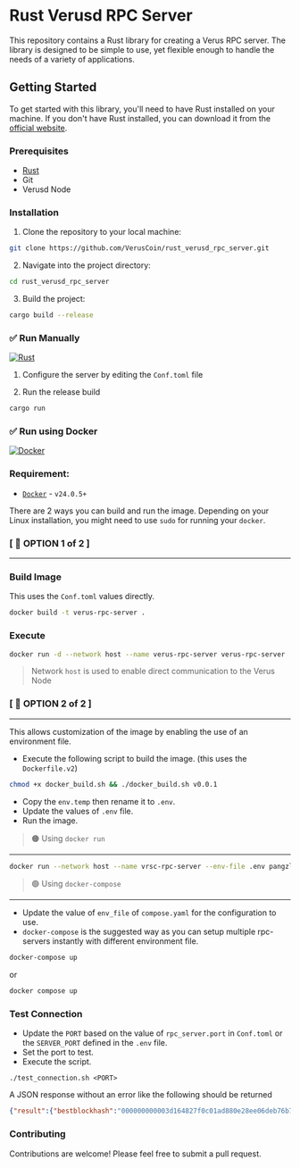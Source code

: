 # Rust Verusd RPC Server

This repository contains a Rust library for creating a Verus RPC server. The library is designed to be simple to use, yet flexible enough to handle the needs of a variety of applications.

## Getting Started

To get started with this library, you'll need to have Rust installed on your machine. If you don't have Rust installed, you can download it from the [official website](https://www.rust-lang.org/tools/install).

### Prerequisites

- [Rust](https://www.rust-lang.org/tools/install)
- Git
- Verusd Node

### Installation

1. Clone the repository to your local machine:

```bash
git clone https://github.com/VerusCoin/rust_verusd_rpc_server.git
```

2. Navigate into the project directory:

```bash
cd rust_verusd_rpc_server
```

3. Build the project:

```bash
cargo build --release
```

### ✅ Run Manually
[![Rust](https://skillicons.dev/icons?i=rust)](https://www.rust-lang.org/)

1. Configure the server by editing the `Conf.toml` file

2. Run the release build

```bash
cargo run
```

### ✅ Run using Docker
[![Docker](https://skillicons.dev/icons?i=docker)](https://docs.docker.com/get-docker/)

### Requirement:
- [`Docker`](https://docs.docker.com/get-docker/) - `v24.0.5+`

There are 2 ways you can build and run the image.
Depending on your Linux installation, you might need to use `sudo` for running your `docker`.

### [ 📌 OPTION 1 of 2 ]
<hr/>

### Build Image
This uses the `Conf.toml` values directly.
```bash
docker build -t verus-rpc-server .
```

### Execute
```bash
docker run -d --network host --name verus-rpc-server verus-rpc-server
```
> Network `host` is used to enable direct communication to the Verus Node


### [ 📌 OPTION 2 of 2 ]
<hr/>

This allows customization of the image by enabling the use of an environment file.

- Execute the following script to build the image. (this uses the `Dockerfile.v2`)
```bash
chmod +x docker_build.sh && ./docker_build.sh v0.0.1
```

- Copy the `env.temp` then rename it to `.env`.
- Update the values of `.env` file.
- Run the image.

> 🟠 Using `docker run`
<hr/>

```bash
docker run --network host --name vrsc-rpc-server --env-file .env pangzlab/verus-rpc-server
```

> 🟢 Using `docker-compose`
<hr/>

- Update the value of `env_file` of `compose.yaml` for the configuration to use.
- `docker-compose` is the suggested way as you can setup multiple rpc-servers instantly with different environment file.
```bash
docker-compose up
```
or
```bash
docker compose up
```

### Test Connection
- Update the `PORT` based on the value of `rpc_server.port` in `Conf.toml` or the `SERVER_PORT` defined in the `.env` file.
- Set the port to test.
- Execute the script.
```
./test_connection.sh <PORT>
```

A JSON response without an error like the following should be returned
```json
{"result":{"bestblockhash":"000000000003d164827f0c01ad880e28ee06deb76b768bf7bd64048d6595215d","blocks":3125473,"chain":"main","chainid":"i5w5MuNik5NtLcYmNzcvaoixooEebB6MGV","chainstake":"8000000000000000000000000000000000000000000d79c190fa8bb155c3f4b1","chainwork":"00000000000000000000000000000000000000026e5624a3d7097c8bbba239ee","commitments":377270,"consensus":{"chaintip":"76b809bb","nextblock":"76b809bb"},"difficulty":2930135766945.239,"headers":3125473,"name":"VRSC","pruned":false,"size_on_disk":12285510877,"softforks":[{"enforce":{"found":4000,"required":750,"status":true,"window":4000},"id":"bip34","reject":{"found":4000,"required":950,"status":true,"window":4000},"version":2},{"enforce":{"found":4000,"required":750,"status":true,"window":4000},"id":"bip66","reject":{"found":4000,"required":950,"status":true,"window":4000},"version":3},{"enforce":{"found":4000,"required":750,"status":true,"window":4000},"id":"bip65","reject":{"found":4000,"required":950,"status":true,"window":4000},"version":4}],"upgrades":{"5ba81b19":{"activationheight":227520,"info":"See https://z.cash/upgrade/overwinter.html for details.","name":"Overwinter","status":"active"},"76b809bb":{"activationheight":227520,"info":"See https://z.cash/upgrade/sapling.html for details.","name":"Sapling","status":"active"}},"valuePools":[{"chainValue":24547.99070065,"chainValueZat":2454799070065,"id":"sprout","monitored":true},{"chainValue":531657.19804577,"chainValueZat":53165719804577,"id":"sapling","monitored":true}],"verificationprogress":1}}
```


### Contributing
Contributions are welcome! Please feel free to submit a pull request.

